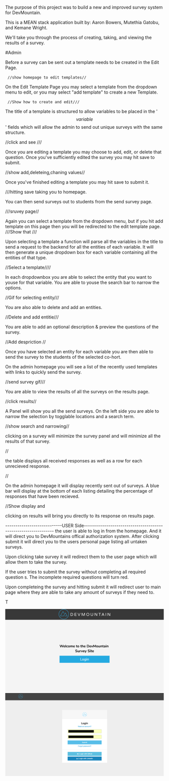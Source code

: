 The purpose of this project was to build a new and improved survey system for DevMountain.

This is a MEAN stack application built by: Aaron Bowers, Mutethia Gatobu, and Kemane Wright.

We'll take you through the process of creating, taking, and viewing the results of a survey.

#Admin

Before a survey can be sent out a template needs to be created in the Edit Page.

     //show homepage to edit templates//

On the Edit Template Page you may select a template from the dropdown menu to edit, or you may select "add template" to create a new Template.

     //Show how to create and edit///
     
The title of a template is structured to allow variables to be placed in the '$$ variable $$' fields which will allow the admin to send out unique surveys with the same structure.

//click and see ///

Once you are editing a template you may choose to add, edit, or delete that question. Once you've sufficiently edited the survey you may hit save to submit.

//show add,deleteing,chaning values//

Once you've finished editing a template you may hit save to submit it.

///hitting save taking you to homepage.

You can then send surveys out to students from the send survey page.

///sruvey page//

Again you can select a template from the dropdown menu, but if you hit add template on this page then you will be redirected to the edit template page.
///Show that ///

Upon selecting a template a function will parse all the variables in the title to send a request to the backend for all the entities of each variable. It will then generate a unique dropdown box for each variable containing all the entities of that type.

//Select a template////

In each dropdownbox you are able to select the entity that you want to youse for that variable. You are  able to youse the search bar to narrow the options.

//Gif for selecting entity///

You are also able to delete and add an entities.

//Delete and add entitie///

You are able to add an optional description & preview the questions of the survey.

//Add despriction //

Once you have selected an entity for each variable you are then able to send the survey to the students of the selected co-hort.

On the admin homepage you will see a list of the recently used templates with links to quickly send the survey.

//send survey gif///

You are able to view the results of all the surveys on the results page.

//click results//

A Panel will show you all the send surveys. On the left side you are able to narrow the selection by togglable locations and a search term.

//show search and narrowing//

clicking on a survey will minimize the survey panel and will minimize all the results of that survey.

//

the table displays all received responses as well as a row for each unrecieved response.

//


On the admin homepage it will display recently sent out of surveys. A blue bar will display at the bottom of each listing detailing the percentage of responses that have been recieved.

//Show display and

clicking on results will bring you directly to its response on results page.



----------------------------USER Side---------------------------------------------------------------
the user is able to log in from the homepage. And it will direct you to DevMountains offical authorization system. After clicking submit it will direct you to the users personal page listing all untaken surveys.

Upon clicking take survey it will redirect them to the user page which will allow them to take the survey.

If the user tries to submit the survey without completing all required question s. The incomplete required questions will turn red.

Upon completeing the survey and hitting submit it will redirect user to main page where they are able to take any amount of surveys if they need to.

T


![Login](/Readme_Screenshots/login1.png?raw=true)
![Login](/Readme_Screenshots/login2.png?raw=true)
